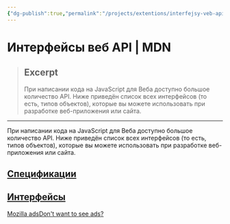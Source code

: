 ```yaml
---
{"dg-publish":true,"permalink":"/projects/extentions/interfejsy-veb-api-mdn/"}
---
```



# Интерфейсы веб API | MDN

> ## Excerpt
> При написании кода на JavaScript для Веба доступно большое количество API. Ниже приведён список всех интерфейсов (то есть, типов объектов), которые вы можете использовать при разработке веб-приложения или сайта.

---
При написании кода на JavaScript для Веба доступно большое количество API. Ниже приведён список всех интерфейсов (то есть, типов объектов), которые вы можете использовать при разработке веб-приложения или сайта.

## [Спецификации](https://developer.mozilla.org/ru/docs/Web/API#%D1%81%D0%BF%D0%B5%D1%86%D0%B8%D1%84%D0%B8%D0%BA%D0%B0%D1%86%D0%B8%D0%B8)

## [Интерфейсы](https://developer.mozilla.org/ru/docs/Web/API#%D0%B8%D0%BD%D1%82%D0%B5%D1%80%D1%84%D0%B5%D0%B9%D1%81%D1%8B)

[](https://developer.mozilla.org/pong/click?code=aHR0cHM6Ly9zcnYuYnV5c2VsbGFkcy5jb20vYWRzL2NsaWNrL3gvR1RORDQyN0lGVDdENTI3TEM2N0xZS1FVQ0tTSTUyN1VDS1NJVlozSkNBN0k1NVFMRlRCSTY1M0tDNkJJVEtRWUZUU0k0MjNJRlRCSUVLN0VDNjdEQ0tKTEhFWUk1SzdZQ0s3REUyM0VDVE5DWUJaNTJL.JTmnMZVGvL%2BLQIcgZMB7%2FYXQ8utk54bBFnHYwI3kuKY%3D&version=2)[Mozilla ads](https://developer.mozilla.org/en-US/advertising)[Don't want to see ads?](https://developer.mozilla.org/en-US/plus?ref=nope)
